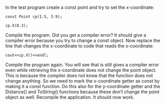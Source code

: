 In the test program create a const point and try to set the x-coordinate:

	const Point cp(1.5, 3.9);

	cp.X(0.3);


Compile the program. Did you get a compiler error? It should give a compiler error because you try to change a const object.
Now replace the line that changes the x-coordinate to code that reads the x-coordinate:

	cout<<cp.X()<<endl;

Compile the program again. You will see that is still gives a compiler error even while retrieving the x-coordinate does not change the point object. This is because the compiler does not know that the function does not change anything. So we need to mark the x-coordinate getter as const by making it a const function. Do this also for the y-coordinate getter and the Distance() and ToString() functions because these don’t change the point object as well. Recompile the application. It should now work.